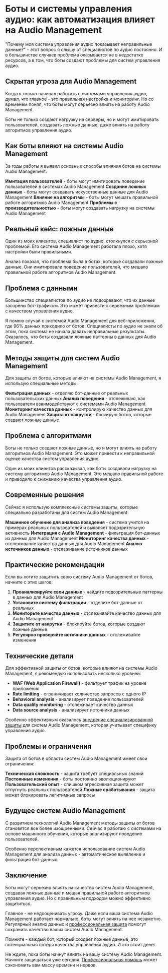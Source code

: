 ﻿# Боты и системы управления аудио: как автоматизация влияет на Audio Management

"Почему моя система управления аудио показывает неправильные данные?" - этот вопрос я слышу от специалистов по аудио постоянно. И в большинстве случаев проблема оказывается не в недостатке ресурсов, а в том, что боты создают проблемы для систем управления аудио.

## Скрытая угроза для Audio Management

Когда я только начинал работать с системами управления аудио, думал, что главное - это правильная настройка и мониторинг. Но со временем понял, что боты могут серьезно влиять на работу Audio Management.

Боты не только создают нагрузку на серверы, но и могут имитировать пользователей, создавать ложные данные, даже влиять на работу алгоритмов управления аудио.

## Как боты влияют на системы Audio Management

За годы работы я выявил основные способы влияния ботов на системы Audio Management:

**Имитация пользователей** - боты могут имитировать поведение пользователей в системах Audio Management
**Создание ложных данных** - боты могут создавать искусственные данные для Audio Management
**Влияние на алгоритмы** - боты могут мешать правильной работе алгоритмов Audio Management
**Проблемы с производительностью** - боты могут создавать нагрузку на системы Audio Management

## Реальный кейс: ложные данные

Один из моих клиентов, специалист по аудио, столкнулся с серьезной проблемой. Его система Audio Management работала плохо, хотя настройки были правильными.

Анализ показал, что проблема была в ботах, которые создавали ложные данные. Они имитировали поведение пользователей, что мешало правильной работе алгоритмов Audio Management.

## Проблема с данными

Большинство специалистов по аудио не подозревают, что их данные засорены бот-трафиком. Это может привести к серьезным проблемам с качеством управления аудио.

Я помню случай с системой Audio Management для веб-приложения, где 96% данных приходило от ботов. Специалисты по аудио не знали об этом, пока система не начала давать неправильные результаты. Оказалось, что боты создавали ложные паттерны в данных для Audio Management.

## Методы защиты для систем Audio Management

Для защиты от ботов, которые влияют на системы Audio Management, я использую специальные методы:

**Фильтрация данных** - отделяю бот-данные от реальных пользовательских данных
**Анализ поведения** - отслеживаю, как пользователи взаимодействуют с системами Audio Management
**Мониторинг качества данных** - контролирую качество данных для Audio Management
**Защита от накрутки** - блокирую ботов, которые создают ложные данные

## Проблема с алгоритмами

Боты не только создают ложные данные, но и могут влиять на работу алгоритмов Audio Management. Это может привести к неправильной оценке качества систем управления аудио.

Один из моих клиентов рассказывал, как боты создавали нагрузку на систему алгоритмов Audio Management. Это мешало правильной работе и приводило к снижению качества управления аудио.

## Современные решения

Сейчас я использую комплексные системы защиты, которые специально разработаны для систем Audio Management:

**Машинное обучение для анализа поведения** - система учится на примерах реальных пользователей и выявляет подозрительную активность
**Интеграция с Audio Management** - фильтрация бот-данных из данных для Audio Management
**Мониторинг качества данных** - отслеживание качества данных для Audio Management
**Анализ источников данных** - отслеживание источников данных

## Практические рекомендации

Если вы хотите защитить свою систему Audio Management от ботов, начните с этих шагов:

1. **Проанализируйте свои данные** - найдите подозрительные паттерны в данных для Audio Management
2. **Установите систему фильтрации** - отделите бот-данные от реальных
3. **Мониторьте качество данных** - отслеживайте качество данных для Audio Management
4. **Защитите от накрутки** - блокируйте ботов, которые создают ложные данные
5. **Регулярно проверяйте источники данных** - отслеживайте изменения

## Технические детали

Для эффективной защиты от ботов, которые влияют на системы Audio Management, я рекомендую использовать несколько уровней:

- **WAF (Web Application Firewall)** - фильтрует трафик на уровне приложения
- **Rate limiting** - ограничивает количество запросов с одного IP
- **Behavioral analysis** - анализирует поведение пользователей
- **Data quality monitoring** - отслеживает качество данных
- **Data source analysis** - анализирует источники данных

Особенно эффективным оказалось [внедрение специализированной защиты](https://progaem.com/ustanovka-antibota-usluga-po-zashhite-ot-botov-vashih-sajtov-na-razlichnyh-cms-sistemah.html) для систем Audio Management, которая учитывает специфику управления аудио.

## Проблемы и ограничения

Защита от ботов в области систем Audio Management имеет свои ограничения:

**Техническая сложность** - защита требует специальных знаний
**Постоянные изменения** - боты постоянно эволюционируют
**Пользовательский опыт** - слишком агрессивная защита может отпугнуть реальных пользователей
**Ложные срабатывания** - защита может блокировать легитимные запросы

## Будущее систем Audio Management

С развитием технологий Audio Management методы защиты от ботов становятся все более изощренными. Сейчас я работаю с системами на основе машинного обучения, которые анализируют поведение пользователей.

Особенно перспективным кажется использование систем Audio Management для анализа данных - автоматическое выявление и фильтрация бот-данных.

## Заключение

Боты могут серьезно влиять на качество систем Audio Management, создавая ложные данные и мешая правильной работе алгоритмов управления аудио. Но с правильным подходом можно эффективно защититься.

Главное - не недооценивать угрозу. Даже если ваша система Audio Management работает нормально, боты могут влиять на нее незаметно. Регулярный анализ данных и [профессиональная защита](https://progaem.com/ustanovka-antibota-usluga-po-zashhite-ot-botov-vashih-sajtov-na-razlichnyh-cms-sistemah.html) помогут сохранить качество ваших систем Audio Management.

Помните - каждый бот, который создает ложные данные, это потенциальная потеря качества управления аудио. И это стоит денег.

Не ждите, пока боты начнут влиять на вашу систему Audio Management. Начните защищаться уже сегодня. [Профессиональная помощь](https://progaem.com/ustanovka-antibota-usluga-po-zashhite-ot-botov-vashih-sajtov-na-razlichnyh-cms-sistemah.html) может сэкономить вам массу времени и нервов.
